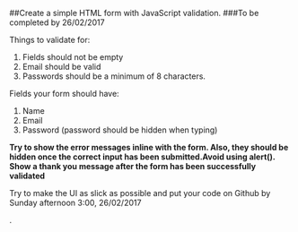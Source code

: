 ##Create a simple HTML form with JavaScript validation.
###To be completed by 26/02/2017

Things to validate for:
1. Fields should not be empty
2. Email should be valid
3. Passwords should be a minimum of 8 characters.

Fields your form should have:
1. Name
2. Email
3. Password (password should be hidden when typing)

**Try to show the error messages inline with the form. Also, they should be hidden once the correct input has been submitted.Avoid using alert(). Show a thank you message after the form has been successfully validated**

Try to make the UI as slick as possible and put your code on Github by Sunday afternoon 3:00, 26/02/2017


.
